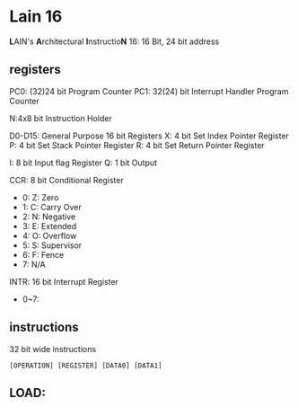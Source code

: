 # Lain 16

**L**AIN's **A**rchitectural **I**nstructio**N**
16: 16 Bit, 24 bit address
## registers
PC0: (32)24 bit Program Counter
PC1: 32(24) bit Interrupt Handler Program Counter
 
N:4x8 bit Instruction Holder

D0-D15: General Purpose 16 bit Registers
X: 4 bit Set Index Pointer Register
P: 4 bit Set Stack Pointer Register
R: 4 bit Set Return Pointer Register

I: 8 bit Input flag Register
Q: 1 bit Output

CCR: 8 bit Conditional Register
- 0: Z: Zero
- 1: C: Carry Over
- 2: N: Negative
- 3: E: Extended
- 4: O: Overflow
- 5: S: Supervisor
- 6: F: Fence
- 7: N/A

INTR: 16 bit Interrupt Register
- 0~7: 


## instructions

32 bit wide instructions
```
[OPERATION] [REGISTER] [DATA0] [DATA1]
```

LOAD:
- 
